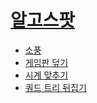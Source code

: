 # [알고스팟](https://www.algospot.com)

- [소풍](./solution/PICNIC.md)
- [게임판 덮기](./solution/BOARDCOVER.md)
- [시계 맞추기](./solution/CLOCKSYNC.md)
- [쿼드 트리 뒤집기](./solution/QUADTREE.md)
